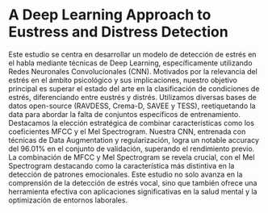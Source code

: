 # A Deep Learning Approach to Eustress and Distress Detection

Este estudio se centra en desarrollar un modelo de detección de estrés en el habla mediante
técnicas de Deep Learning, especı́ficamente utilizando Redes Neuronales Convolucionales (CNN).
Motivados por la relevancia del estrés en el ámbito psicológico y sus implicaciones, nuestro objetivo
principal es superar el estado del arte en la clasificación de condiciones de estrés, diferenciando entre
eustrés y distrés. Utilizamos diversas bases de datos open-source (RAVDESS, Crema-D, SAVEE
y TESS), reetiquetando la data para abordar la falta de conjuntos especı́ficos de entrenamiento.
Destacamos la elección estratégica de combinar caracterı́sticas como los coeficientes MFCC y el Mel
Spectrogram. Nuestra CNN, entrenada con técnicas de Data Augmentation y regularización, logra
un notable accuracy del 96.01% en el conjunto de validación, superando el rendimiento previo. La
combinación de MFCC y Mel Spectrogram se revela crucial, con el Mel Spectrogram destacando
como la caracterı́stica más distintiva en la detección de patrones emocionales. Este estudio no solo
avanza en la comprensión de la detección de estrés vocal, sino que también ofrece una herramienta
efectiva con aplicaciones significativas en la salud mental y la optimización de entornos laborales.
